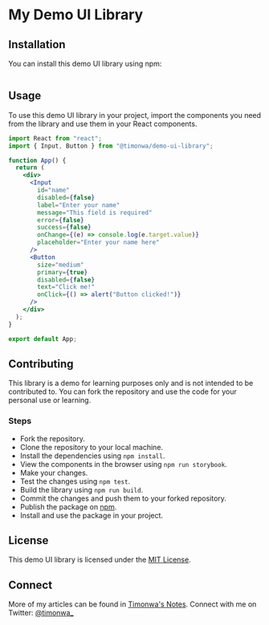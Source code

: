 # My Demo UI Library

## Installation

You can install this demo UI library using npm:

```

```

## Usage

To use this demo UI library in your project, import the components you need from the library and use them in your React components.

```jsx
import React from "react";
import { Input, Button } from "@timonwa/demo-ui-library";

function App() {
  return (
    <div>
      <Input
        id="name"
        disabled={false}
        label="Enter your name"
        message="This field is required"
        error={false}
        success={false}
        onChange={(e) => console.log(e.target.value)}
        placeholder="Enter your name here"
      />
      <Button
        size="medium"
        primary={true}
        disabled={false}
        text="Click me!"
        onClick={() => alert("Button clicked!")}
      />
    </div>
  );
}

export default App;
```

## Contributing

This library is a demo for learning purposes only and is not intended to be contributed to. You can fork the repository and use the code for your personal use or learning.

### Steps

- Fork the repository.
- Clone the repository to your local machine.
- Install the dependencies using `npm install`.
- View the components in the browser using `npm run storybook`.
- Make your changes.
- Test the changes using `npm test`.
- Build the library using `npm run build`.
- Commit the changes and push them to your forked repository.
- Publish the package on [npm](https://www.npmjs.com/).
- Install and use the package in your project.

## License

This demo UI library is licensed under the [MIT License](https://github.com/Timonwa/demo-ui-library/blob/main/license).

## Connect

More of my articles can be found in [Timonwa's Notes](https://blog.timonwa.com). Connect with me on Twitter: [@timonwa\_](https://twitter.com/timonwa_)
